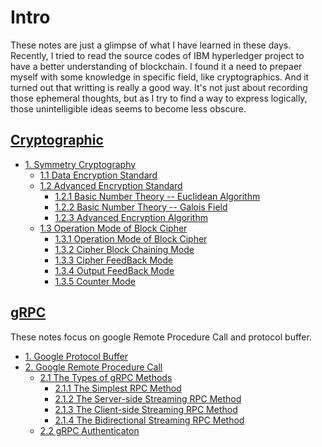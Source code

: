 # Intro
These notes are just a glimpse of what I have learned in these days. 
Recently, I tried to read the source codes of IBM hyperledger project to have a better understanding of blockchain.
I found it a need to prepaer myself with some knowledge in specific field, like cryptographics. 
And it turned out that writting is really a good way.  It's not just about recording those ephemeral thoughts, but as I 
try to find a way to express logically, those unintelligible ideas seems to become less obscure.

## [Cryptographic](./crypto)
  * [1. Symmetry Cryptography ](crypto/sym_crypto/README.md)
    * [1.1 Data Encryption Standard](crypto/sym_crypto/des/des.md)
    * [1.2 Advanced Encryption Standard](crypto/sym_crypto/aes/README.md)
      * [1.2.1 Basic Number Theory -- Euclidean Algorithm ](crypto/sym_crypto/aes/euclid.md)
      * [1.2.2 Basic Number Theory -- Galois Field ](crypto/sym_crypto/aes/galois.md)
      * [1.2.3 Advanced Encryption Algorithm](crypto/sym_crypto/aes/aes.md)
    * [1.3 Operation Mode of Block Cipher](crypto/sym_crypto/operation_mode/README.md)
      * [1.3.1 Operation Mode of Block Cipher](crypto/sym_crypto/operation_mode/1_blockciphermode.md)
      * [1.3.2 Cipher Block Chaining Mode](crypto/sym_crypto/operation_mode/2_cbc.md)
      * [1.3.3 Cipher FeedBack Mode](crypto/sym_crypto/operation_mode/3_cfb.md)
      * [1.3.4 Output FeedBack Mode](crypto/sym_crypto/operation_mode/4_ofb.md)
      * [1.3.5 Counter Mode](crypto/sym_crypto/operation_mode/5_ctr.md)

## [gRPC](./grpc)
These notes focus on google Remote Procedure Call and protocol buffer.
  * [1. Google Protocol Buffer](grpc/proto.md)
  * [2. Google Remote Procedure Call](grpc/grpc.md)
    * [2.1 The Types of gRPC Methods](grpc/method/README.md)
      * [2.1.1 The Simplest RPC Method](grpc/method/simple.md)
      * [2.1.2 The Server-side Streaming RPC Method](grpc/method/serverstream.md)
      * [2.1.3 The Client-side Streaming RPC Method](grpc/method/clientstream.md)
      * [2.1.4 The Bidirectional Streaming RPC Method](grpc/method/bistream.md)
    * [2.2 gRPC Authenticaton](grpc_auth.md)
